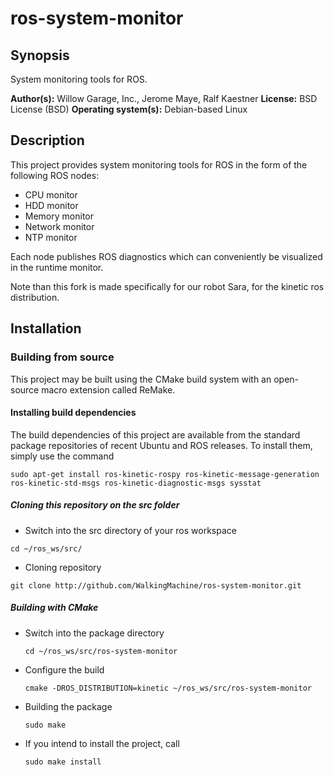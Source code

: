# ros-system-monitor

## Synopsis

System monitoring tools for ROS.

**Author(s):** Willow Garage, Inc., Jerome Maye, Ralf Kaestner
**License:** BSD License (BSD)
**Operating system(s):** Debian-based Linux

## Description

This project provides system monitoring tools for ROS in the form of the
following ROS nodes:

* CPU monitor
* HDD monitor
* Memory monitor
* Network monitor
* NTP monitor

Each node publishes ROS diagnostics which can conveniently be visualized
in the runtime monitor.

Note than this fork is made specifically for our robot Sara, for the kinetic ros distribution.

## Installation
### Building from source

This project may be built using the CMake build system with an open-source
macro extension called ReMake.

#### Installing build dependencies

The build dependencies of this project are available from the standard
package repositories of recent Ubuntu and ROS releases. To install them,
simply use the command

```
sudo apt-get install ros-kinetic-rospy ros-kinetic-message-generation ros-kinetic-std-msgs ros-kinetic-diagnostic-msgs sysstat
```
##### Cloning this repository on the src folder

* Switch into the src directory of your ros workspace
```
cd ~/ros_ws/src/
```

* Cloning repository
```
git clone http://github.com/WalkingMachine/ros-system-monitor.git
```

##### Building with CMake


* Switch into the package directory
  ```
  cd ~/ros_ws/src/ros-system-monitor
  ```

* Configure the build
  ```
  cmake -DROS_DISTRIBUTION=kinetic ~/ros_ws/src/ros-system-monitor
  ```

* Building the package
  ```
  sudo make
  ```

* If you intend to install the project, call
  ```
  sudo make install
  ```
